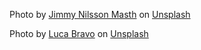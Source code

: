 Photo by <a href="https://unsplash.com/@jimmynilssonmasth?utm_content=creditCopyText&utm_medium=referral&utm_source=unsplash">Jimmy Nilsson Masth</a> on <a href="https://unsplash.com/photos/a-person-using-a-drill-gun-on-a-piece-of-wood-rPA2Hy8RZD8?utm_content=creditCopyText&utm_medium=referral&utm_source=unsplash">Unsplash</a>
  
  Photo by <a href="https://unsplash.com/@lucabravo?utm_content=creditCopyText&utm_medium=referral&utm_source=unsplash">Luca Bravo</a> on <a href="https://unsplash.com/photos/turned-on-gray-laptop-computer-XJXWbfSo2f0?utm_content=creditCopyText&utm_medium=referral&utm_source=unsplash">Unsplash</a>
  